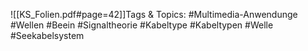 
![[KS_Folien.pdf#page=42]]Tags & Topics:
   #Multimedia-Anwendunge
   #Wellen
   #Beein
   #Signaltheorie
   #Kabeltype
   #Kabeltypen
   #Welle
   #Seekabelsystem